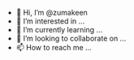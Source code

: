 - 👋 Hi, I’m @zumakeen
- 👀 I’m interested in ...
- 🌱 I’m currently learning ...
- 💞️ I’m looking to collaborate on ...
- 📫 How to reach me ...

<!---
zumakeen/zumakeen is a ✨ special ✨ repository because its `README.md` (this file) appears on your GitHub profile.
You can click the Preview link to take a look at your changes.
--->
